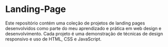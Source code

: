 # Landing-Page
 Este repositório contém uma coleção de projetos de landing pages desenvolvidos como parte do meu aprendizado e prática em web design e desenvolvimento. Cada projeto é uma demonstração de técnicas de design responsivo e uso de HTML, CSS e JavaScript.
